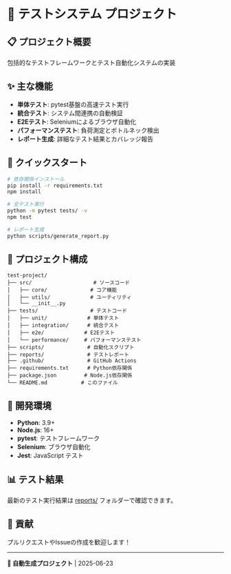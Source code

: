 # 🧪 テストシステム プロジェクト

## 📋 プロジェクト概要
包括的なテストフレームワークとテスト自動化システムの実装

## ✨ 主な機能
- **単体テスト**: pytest基盤の高速テスト実行
- **統合テスト**: システム間連携の自動検証
- **E2Eテスト**: Seleniumによるブラウザ自動化
- **パフォーマンステスト**: 負荷測定とボトルネック検出
- **レポート生成**: 詳細なテスト結果とカバレッジ報告

## 🚀 クイックスタート

```bash
# 依存関係インストール
pip install -r requirements.txt
npm install

# 全テスト実行
python -m pytest tests/ -v
npm test

# レポート生成
python scripts/generate_report.py
```

## 📁 プロジェクト構成

```
test-project/
├── src/                    # ソースコード
│   ├── core/              # コア機能
│   ├── utils/             # ユーティリティ
│   └── __init__.py
├── tests/                 # テストコード
│   ├── unit/             # 単体テスト
│   ├── integration/      # 統合テスト
│   ├── e2e/             # E2Eテスト
│   └── performance/     # パフォーマンステスト
├── scripts/              # 自動化スクリプト
├── reports/              # テストレポート
├── .github/              # GitHub Actions
├── requirements.txt      # Python依存関係
├── package.json         # Node.js依存関係
└── README.md           # このファイル
```

## 🔧 開発環境

- **Python**: 3.9+
- **Node.js**: 16+
- **pytest**: テストフレームワーク
- **Selenium**: ブラウザ自動化
- **Jest**: JavaScript テスト

## 📊 テスト結果

最新のテスト実行結果は [reports/](./reports/) フォルダーで確認できます。

## 🤝 貢献

プルリクエストやIssueの作成を歓迎します！

---
**🎯 自動生成プロジェクト** | 2025-06-23
